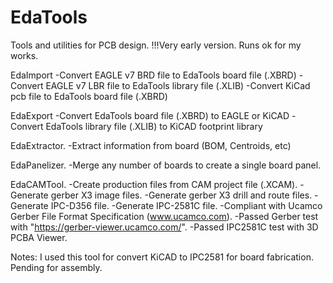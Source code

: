 # EdaTools


Tools and utilities for PCB design.
!!!Very early version. Runs ok for my works.


EdaImport
-Convert EAGLE v7 BRD file to EdaTools board file (.XBRD)
-Convert EAGLE v7 LBR file to EdaTools library file (.XLIB)
-Convert KiCad pcb file to EdaTools board file (.XBRD)

EdaExport
-Convert EdaTools board file (.XBRD) to EAGLE or KiCAD
-Convert EdaTools library file (.XLIB) to KiCAD footprint library

EdaExtractor.
-Extract information from board (BOM, Centroids, etc)

EdaPanelizer.
-Merge any number of boards to create a single board panel.

EdaCAMTool.
-Create production files from CAM project file (.XCAM).
-Generate gerber X3 image files.
-Generate gerber X3 drill and route files.
-Generate IPC-D356 file.
-Generate IPC-2581C file.
-Compliant with Ucamco Gerber File Format Specification (www.ucamco.com).
-Passed Gerber test with "https://gerber-viewer.ucamco.com/".
-Passed IPC2581C test with 3D PCBA Viewer.

Notes: I used this tool for convert KiCAD to IPC2581 for board fabrication. Pending for assembly.
